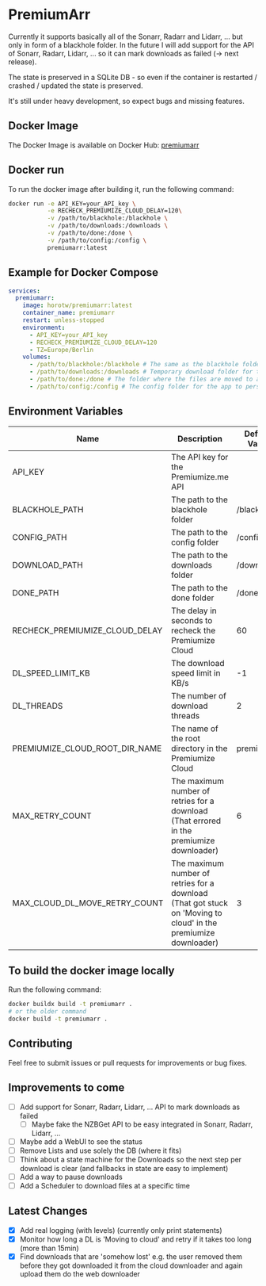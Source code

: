 # PremiumArr

Currently it supports basically all of the Sonarr, Radarr and Lidarr, ... but only in form of a blackhole folder.
In the future I will add support for the API of Sonarr, Radarr, Lidarr, ... so it can mark downloads as failed (-> next release).

The state is preserved in a SQLite DB - so even if the container is restarted / crashed / updated the state is preserved.



It's still under heavy development, so expect bugs and missing features.


## Docker Image

The Docker Image is available on Docker Hub: [premiumarr](https://hub.docker.com/r/horotw/premiumarr)

## Docker run

To run the docker image after building it, run the following command:
```bash
docker run -e API_KEY=your_API_key \
           -e RECHECK_PREMIUMIZE_CLOUD_DELAY=120\
           -v /path/to/blackhole:/blackhole \
           -v /path/to/downloads:/downloads \
           -v /path/to/done:/done \
           -v /path/to/config:/config \
           premiumarr:latest
```

## Example for Docker Compose

```yaml
services:
  premiumarr:
    image: horotw/premiumarr:latest
    container_name: premiumarr
    restart: unless-stopped
    environment:
      - API_KEY=your_API_key
      - RECHECK_PREMIUMIZE_CLOUD_DELAY=120
      - TZ=Europe/Berlin
    volumes:
      - /path/to/blackhole:/blackhole # The same as the blackhole folder you use in e.g. sonarr
      - /path/to/downloads:/downloads # Temporary download folder for the files while downloading
      - /path/to/done:/done # The folder where the files are moved to after downloading (e.g. the same as the one in sonarr)
      - /path/to/config:/config # The config folder for the app to persist the state
```


## Environment Variables

| Name                           | Description                                                                                                     | Default Value | Required |
| ------------------------------ | --------------------------------------------------------------------------------------------------------------- | ------------- | -------- |
| API_KEY                        | The API key for the Premiumize.me API                                                                           |               | Yes      |
| BLACKHOLE_PATH                 | The path to the blackhole folder                                                                                | /blackhole    | No       |
| CONFIG_PATH                    | The path to the config folder                                                                                   | /config       | No       |
| DOWNLOAD_PATH                  | The path to the downloads folder                                                                                | /downloads    | No       |
| DONE_PATH                      | The path to the done folder                                                                                     | /done         | No       |
| RECHECK_PREMIUMIZE_CLOUD_DELAY | The delay in seconds to recheck the Premiumize Cloud                                                            | 60            | No       |
| DL_SPEED_LIMIT_KB              | The download speed limit in KB/s                                                                                | -1            | No       |
| DL_THREADS                     | The number of download threads                                                                                  | 2             | No       |
| PREMIUMIZE_CLOUD_ROOT_DIR_NAME | The name of the root directory in the Premiumize Cloud                                                          | premiumarr    | No       |
| MAX_RETRY_COUNT                | The maximum number of retries for a download (That errored in the premiumize downloader)                        | 6             | No       |
| MAX_CLOUD_DL_MOVE_RETRY_COUNT  | The maximum number of retries for a download (That got stuck on 'Moving to cloud' in the premiumize downloader) | 3             | No       |


## To build the docker image locally

Run the following command:
```bash
docker buildx build -t premiumarr .
# or the older command
docker build -t premiumarr .
```


## Contributing

Feel free to submit issues or pull requests for improvements or bug fixes.

## Improvements to come
- [ ] Add support for Sonarr, Radarr, Lidarr, ... API to mark downloads as failed
  - [ ] Maybe fake the NZBGet API to be easy integrated in Sonarr, Radarr, Lidarr, ...
- [ ] Maybe add a WebUI to see the status
- [ ] Remove Lists and use solely the DB (where it fits)
- [ ] Think about a state machine for the Downloads so the next step per download is clear (and fallbacks in state are easy to implement)
- [ ] Add a way to pause downloads
- [ ] Add a Scheduler to download files at a specific time

## Latest Changes
- [X] Add real logging (with levels) (currently only print statements)
- [X] Monitor how long a DL is 'Moving to cloud' and retry if it takes too long (more than 15min)
- [X] Find downloads that are 'somehow lost' e.g. the user removed them before they got downloaded it from the cloud downloader and again upload them do the web downloader